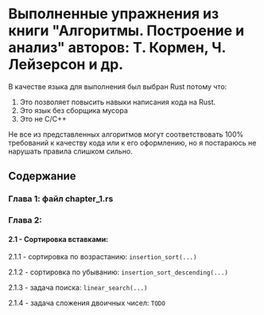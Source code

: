 # Выполненные упражнения из книги "Алгоритмы. Построение и анализ" авторов: Т. Кормен, Ч. Лейзерсон и др.

В качестве языка для выполнения был выбран Rust потому что:
1. Это позволяет повысить навыки написания кода на Rust.
1. Это язык без сборщика мусора
1. Это не C/C++

Не все из представленных алгоритмов могут соответствовать 100% требований к качеству кода или к его оформлению, но я постараюсь не нарушать правила слишком сильно.

## Содержание
### Глава 1: файл chapter_1.rs
### Глава 2:
#### 2.1 - Сортировка вставками:

2.1.1 - сортировка по возрастанию: `insertion_sort(...)`

2.1.2 - сортировка по убыванию: `insertion_sort_descending(...)`

2.1.3 - задача поиска: `linear_search(...)`

2.1.4 - задача сложения двоичных чисел: `TODO`
